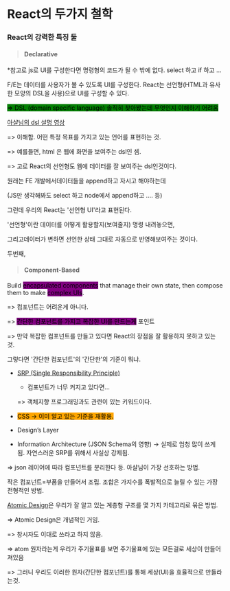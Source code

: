 # React의 두가지 철학

### React의 강력한 특징 둘&#x20;

> #### Declarative



\*참고로 js로 UI를 구성한다면 명령형의 코드가 될 수 밖에 없다. select 하고 if 하고 ...

F/E는 데이터를 사용자가 볼 수 있도록 UI를 구성한다. React는 선언형(HTML과 유사한 모양의 DSL을 사용)으로 UI를 구성할 수 있다.

<mark style="background-color:green;">=> DSL (domain specific language) 솔직히 찾아봤는데 무엇인지 이해하기 어려움</mark>

[아샬님의 dsl 설명 영상](https://youtu.be/2zW4dls8\_sw)

\=> 이해함. 어떤 특정 목표를 가지고 있는 언어를 표현하는 것.&#x20;

\=> 예를들면, html 은 웹에 화면을 보여주는 dsl인 셈.

\=> 고로 React의 선언형도 웹에 데이터를 잘 보여주는 dsl인것이다.



원래는 FE  개발에서데이터들을 append하고 자시고 해야하는데 &#x20;

(JS만 생각해봐도 select 하고  node에서 append하고 .... 등)



그런데  우리의 React는 '선언형 UI'라고 표현된다.

'선언형'이란 데이터를 어떻게 활용할지(보여줄지) 명령 내려놓으면,

그리고데이터가 변하면  선언한 상태 그대로 자동으로 반영해보여주는 것이다.



두번째,

> #### Component-Based

Build <mark style="background-color:purple;">encapsulated components</mark> that manage their own state, then compose them to make <mark style="background-color:purple;">complex UIs</mark>.

\=> 컴포넌트는 어려운게 아니다.&#x20;

\=> <mark style="background-color:purple;">간단한 컴포넌트를 가지고 복잡한 UI를 만드는게</mark> 포인트

\=> 만약 복잡한 컴포넌트를 만들고 있다면 React의 장점을 잘 활용하지 못하고 있는 것.



그렇다면 '간단한 컴포넌트'의 '간단한'의 기준이 뭐냐.



*   [SRP (Single Responsibility Principle)](https://ko.wikipedia.org/wiki/%EB%8B%A8%EC%9D%BC\_%EC%B1%85%EC%9E%84\_%EC%9B%90%EC%B9%99)

    * 컴포넌트가 너무 커지고 있다면…

    \=> 객체지향 프로그래밍과도 관련이 있는 키워드이다.
* <mark style="background-color:orange;">CSS → 이미 알고 있는 기준을 재활용.</mark>
* Design’s Layer
* Information Architecture (JSON Schema의 영향) → 실제로 엄청 많이 쓰게 됨. 자연스러운 SRP를 위해서 사실상 강제됨.

&#x20;     \=> json 레이어에 따라 컴포넌트를 분리한다 등. 아샬님이 가장 선호하는 방법.



작은 컴포넌트=부품을 만들어서 조립. 조합은 가지수를 폭발적으로 늘릴 수 있는 가장 전형적인 방법.

[Atomic Design](https://bradfrost.com/blog/post/atomic-web-design/)은 우리가 잘 알고 있는 계층형 구조를 몇 가지 카테고리로 묶은 방법.

\=> Atomic Design은 개념적인 거임.

\=> 창시자도 이대로 쓰라고 하지 않음.&#x20;

\=> atom 원자라는게 우리가 주기율표를 보면 주기율표에 있는 모든걸로 세상이 만들어져있음

\=> 그러니 우리도 이러한 원자(간단한 컴포넌트)를 통해 세상(UI)을 효율적으로 만들라는것.
